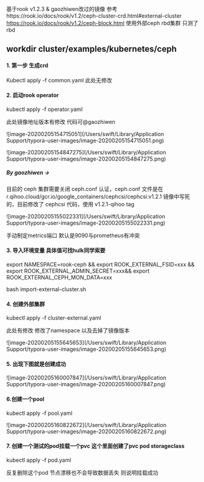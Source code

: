 基于rook v1.2.3 & gaozhiwen改过的镜像 参考https://rook.io/docs/rook/v1.2/ceph-cluster-crd.html#external-cluster  https://rook.io/docs/rook/v1.2/ceph-block.html
使用外部ceph rbd集群 只测了rbd


## workdir cluster/examples/kubernetes/ceph

#### 1. 第一步 生成crd 

Kubectl apply -f common.yaml 此处无修改

#### 2. 启动rook operator

kubectl apply -f operator.yaml

此处镜像地址版本有修改 代码可@gaozhiwen

![image-20200205154715051](/Users/swift/Library/Application Support/typora-user-images/image-20200205154715051.png)



![image-20200205154847275](/Users/swift/Library/Application Support/typora-user-images/image-20200205154847275.png)

##### By gaozhiwen ->

目前的 ceph 集群需要关闭 ceph.conf 认证，ceph.conf 文件是在 r.qihoo.cloud/gcr.io/google_containers/cephcsi/cephcsi:v1.2.1 镜像中写死的，目前修改了 cephcsi 代码，使用 v1.2.1-qihoo tag 



![image-20200205155022331](/Users/swift/Library/Application Support/typora-user-images/image-20200205155022331.png)

手动制定metrics端口 默认是9090与prometheus有冲突

#### 3. 导入环境变量 具体值可找hulk同学索要


export NAMESPACE=rook-ceph && export ROOK_EXTERNAL_FSID=xxx && export ROOK_EXTERNAL_ADMIN_SECRET=xxx&& export ROOK_EXTERNAL_CEPH_MON_DATA=xxx

bash import-external-cluster.sh

#### 4. 创建外部集群 

kubectl apply -f cluster-external.yaml

此处有修改 修改了namespace 以及去掉了镜像版本

![image-20200205155645653](/Users/swift/Library/Application Support/typora-user-images/image-20200205155645653.png)

#### 5. 出现下图就是创建成功

![image-20200205160007847](/Users/swift/Library/Application Support/typora-user-images/image-20200205160007847.png)

#### 6.创建一个pool

kubectl apply -f pool.yaml

![image-20200205160822672](/Users/swift/Library/Application Support/typora-user-images/image-20200205160822672.png)

#### 7. 创建一个测试的pod挂载一个pvc 这个里面创建了pvc pod storageclass

kubectl apply -f pod.yaml

反复删除这个pod 节点漂移也不会导致数据丢失 则说明挂载成功


